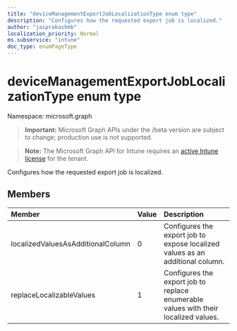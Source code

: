 ```yaml
---
title: "deviceManagementExportJobLocalizationType enum type"
description: "Configures how the requested export job is localized."
author: "jaiprakashmb"
localization_priority: Normal
ms.subservice: "intune"
doc_type: enumPageType
---
```


# deviceManagementExportJobLocalizationType enum type

Namespace: microsoft.graph

> **Important:** Microsoft Graph APIs under the /beta version are subject to change; production use is not supported.

> **Note:** The Microsoft Graph API for Intune requires an [active Intune license](https://go.microsoft.com/fwlink/?linkid=839381) for the tenant.

Configures how the requested export job is localized.

## Members
|Member|Value|Description|
|:---|:---|:---|
|localizedValuesAsAdditionalColumn|0|Configures the export job to expose localized values as an additional column.|
|replaceLocalizableValues|1|Configures the export job to replace enumerable values with their localized values.|
